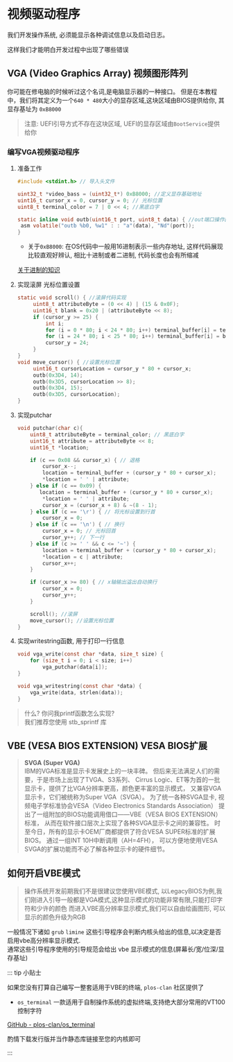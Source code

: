 # 视频驱动程序

我们开发操作系统, 必须能显示各种调试信息以及启动日志。

这样我们才能明白开发过程中出现了哪些错误

## VGA (Video Graphics Array) 视频图形阵列

你可能在修电脑的时候听过这个名词,是电脑显示器的一种接口。
但是在本教程中，我们将其定义为一个`640 * 480`大小的显存区域,这块区域由BIOS提供给你,
其显存基址为 `0xB8000`

> 注意: UEFI引导方式不存在这块区域, UEFI的显存区域由`BootService`提供给你

### 编写VGA视频驱动程序

1. 准备工作

   ```c
   #include <stdint.h> // 导入头文件

   uint32_t *video_bass = (uint32_t*) 0xB8000; //定义显存基础地址
   uint16_t cursor_x = 0, cursor_y = 0; // 光标位置
   uint8_t terminal_color = 7 | 0 << 4; //黑底白字

   static inline void outb(uint16_t port, uint8_t data) { //out端口操作函数 (建议您放到io.h头文件中, io.h专门用于IO端口操作)
    asm volatile("outb %b0, %w1" : : "a"(data), "Nd"(port));
   }
   ```

    - 关于`0xB8000`: 在OS代码中一般用16进制表示一些内存地址, 这样代码展现比较直观好辨认, 相比十进制或者二进制,
      代码长度也会有所缩减

   [关于进制的知识](/教程/番外/77_关于进制.md)

2. 实现滚屏 光标位置设置

   ```c
   static void scroll() { //滚屏代码实现
        uint8_t attributeByte = (0 << 4) | (15 & 0x0F);
        uint16_t blank = 0x20 | (attributeByte << 8);
        if (cursor_y >= 25) {
            int i;
            for (i = 0 * 80; i < 24 * 80; i++) terminal_buffer[i] = terminal_buffer[i + 80];
            for (i = 24 * 80; i < 25 * 80; i++) terminal_buffer[i] = blank;
            cursor_y = 24;
        }
   }
   void move_cursor() { //设置光标位置
        uint16_t cursorLocation = cursor_y * 80 + cursor_x;
        outb(0x3D4, 14);
        outb(0x3D5, cursorLocation >> 8);
        outb(0x3D4, 15);
        outb(0x3D5, cursorLocation);
   }
   ```

3. 实现putchar

   ```c
   void putchar(char c){
       uint8_t attributeByte = terminal_color; // 黑底白字
       uint16_t attribute = attributeByte << 8;
       uint16_t *location;

       if (c == 0x08 && cursor_x) { // 退格
           cursor_x--;
           location = terminal_buffer + (cursor_y * 80 + cursor_x);
           *location = ' ' | attribute;
       } else if (c == 0x09) {
          location = terminal_buffer + (cursor_y * 80 + cursor_x);
           *location = ' ' | attribute;
           cursor_x = (cursor_x + 8) & ~(8 - 1);
       } else if (c == '\r') { // 将光标设置到行首
           cursor_x = 0;
       } else if (c == '\n') { // 换行
           cursor_x = 0; // 光标回首
           cursor_y++; // 下一行
       } else if (c >= ' ' && c <= '~') {
           location = terminal_buffer + (cursor_y * 80 + cursor_x);
           *location = c | attribute;
           cursor_x++;
       }

       if (cursor_x >= 80) { // x轴输出溢出自动换行
           cursor_x = 0;
           cursor_y++;
       }

       scroll(); //滚屏
       move_cursor(); //设置光标位置
   }
   ```

4. 实现writestring函数, 用于打印一行信息

   ```c
   void vga_write(const char *data, size_t size) {
       for (size_t i = 0; i < size; i++)
           vga_putchar(data[i]);
   }

   void vga_writestring(const char *data) {
       vga_write(data, strlen(data));
   }
   ```

> 什么? 你问我printf函数怎么实现?\
> 我们推荐您使用 stb_sprintf 库

## VBE (VESA BIOS EXTENSION) VESA BIOS扩展

> **SVGA (Super VGA)**\
> IBM的VGA标准是显示卡发展史上的一块丰碑。
> 但后来无法满足人们的需要，于是市场上出现了TVGA、S3系列、
> Cirrus Logic、ET等为首的一批显示卡，提供了比VGA分辨率更高，颜色更丰富的显示模式，
> 又兼容VGA显示卡，它们被统称为Super VGA（SVGA）。
> 为了统一各种SVGA显卡,
> 视频电子学标准协会VESA（Video Electronics Standards Association）
> 提出了一组附加的BIOS功能调用借口——VBE（VESA BIOS EXTENSION）标准，
> 从而在软件接口层次上实现了各种SVGA显示卡之间的兼容性。
> 时至今日，所有的显示卡OEM厂商都提供了符合VESA SUPER标准的扩展BIOS。
> 通过一组INT 10H中断调用（AH=4FH），
> 可以方便地使用VESA SVGA的扩展功能而不必了解各种显示卡的硬件细节。

## 如何开启VBE模式

> 操作系统开发前期我们不是很建议您使用VBE模式,
> 以LegacyBIOS为例,我们刚进入引导一般都是VGA模式,这种显示模式的功能非常有限,只能打印字符和少许的颜色
> 而进入VBE高分辨率显示模式,我们可以自由绘画图形, 可以显示的颜色升级为RGB

一般情况下诸如 `grub` `limine` 这些引导程序会判断内核头给出的信息,以决定是否启用vbe高分辨率显示模式. 
<br>
通常这些引导程序使用的引导规范会给出 vbe 显示模式的信息(屏幕长/宽/位深/显存基址)

::: tip 小贴士

如果您没有打算自己编写一整套适用于VBE的终端, `plos-clan` 社区提供了 
* `os_terminal` 一款适用于自制操作系统的虚拟终端,支持绝大部分常用的VT100控制字符

[GitHub - plos-clan/os_terminal](https://github.com/plos-clan/libos-terminal/releases)

酌情下载发行版并当作静态库链接至您的内核即可

:::
